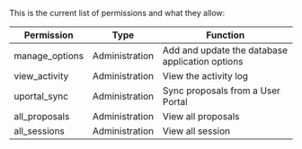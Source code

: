 This is the current list of permissions and what they allow:

| Permission     | Type           | Function                                        |
|----------------|----------------|-------------------------------------------------|
| manage_options | Administration | Add and update the database application options |
| view_activity  | Administration | View the activity log                           |
| uportal_sync   | Administration | Sync proposals from a User Portal               |
| all_proposals  | Administration | View all proposals                              |
| all_sessions   | Administration | View all session                                |
